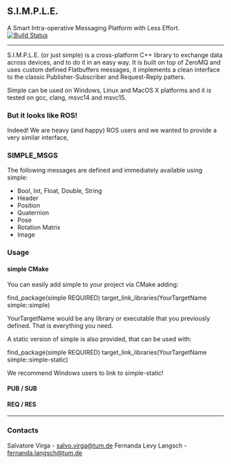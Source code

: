 ## S.I.M.P.L.E.
A Smart Intra-operative Messaging Platform with Less Effort.         
[![Build Status](https://gitlab.lrz.de/CAMP_IFL/simple/badges/master/build.svg)](https://gitlab.lrz.de/CAMP_IFL/simple/commits/master)
___

S.I.M.P.L.E. (or just simple) is a cross-platform C++ library to exchange data across devices, and to do it in an easy way.
It is built on top of ZeroMQ and uses custom defined Flatbuffers messages, it implements a clean interface to the classic Publisher-Subscriber and Request-Reply patters.

Simple can be used on Windows, Linux and MacOS X platforms and it is tested on gcc, clang, msvc14 and msvc15.

### But it looks like ROS!

Indeed! We are heavy (and happy) ROS users and we wanted to provide a very similar interface,  

### SIMPLE_MSGS
The following messages are defined and immediately available using simple:
- Bool, Int, Float, Double, String
- Header
- Position
- Quaternion
- Pose
- Rotation Matrix
- Image

### Usage

#### simple CMake

You can easily add simple to your project via CMake adding:


find_package(simple REQUIRED)
target_link_libraries(YourTargetName simple::simple)

YourTargetName would be any library or executable that you previously defined. That is everything you need.

A static version of simple is also provided, that can be used with:

find_package(simple REQUIRED)
target_link_libraries(YourTargetName simple::simple-static)

We recommend Windows users to link to simple-static! 

#### PUB / SUB

#### REQ / RES
___

### Contacts
Salvatore Virga - salvo.virga@tum.de 
Fernanda Levy Langsch - fernanda.langsch@tum.de